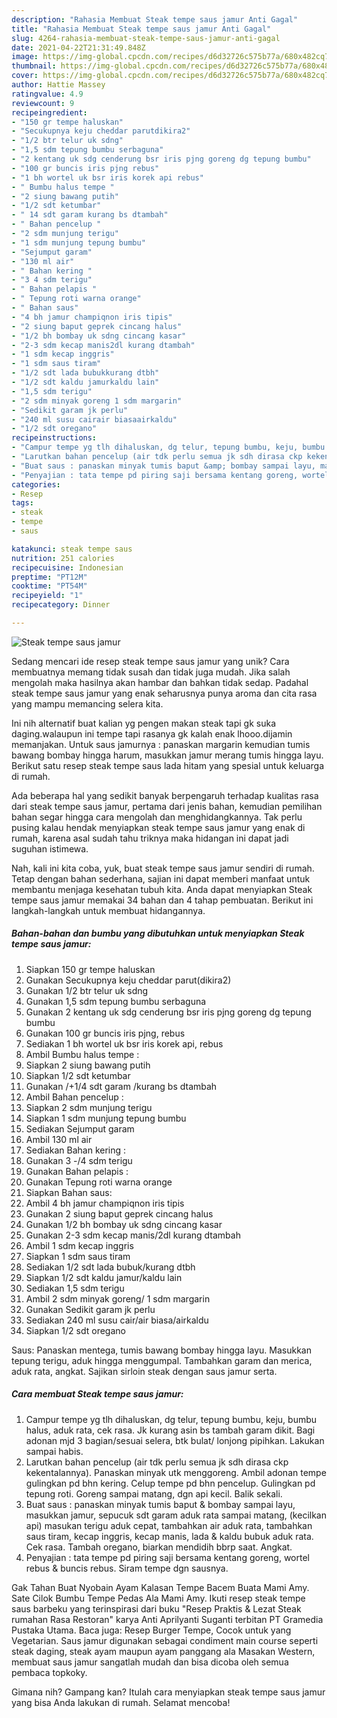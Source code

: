```yaml
---
description: "Rahasia Membuat Steak tempe saus jamur Anti Gagal"
title: "Rahasia Membuat Steak tempe saus jamur Anti Gagal"
slug: 4264-rahasia-membuat-steak-tempe-saus-jamur-anti-gagal
date: 2021-04-22T21:31:49.848Z
image: https://img-global.cpcdn.com/recipes/d6d32726c575b77a/680x482cq70/steak-tempe-saus-jamur-foto-resep-utama.jpg
thumbnail: https://img-global.cpcdn.com/recipes/d6d32726c575b77a/680x482cq70/steak-tempe-saus-jamur-foto-resep-utama.jpg
cover: https://img-global.cpcdn.com/recipes/d6d32726c575b77a/680x482cq70/steak-tempe-saus-jamur-foto-resep-utama.jpg
author: Hattie Massey
ratingvalue: 4.9
reviewcount: 9
recipeingredient:
- "150 gr tempe haluskan"
- "Secukupnya keju cheddar parutdikira2"
- "1/2 btr telur uk sdng"
- "1,5 sdm tepung bumbu serbaguna"
- "2 kentang uk sdg cenderung bsr iris pjng goreng dg tepung bumbu"
- "100 gr buncis iris pjng rebus"
- "1 bh wortel uk bsr iris korek api rebus"
- " Bumbu halus tempe "
- "2 siung bawang putih"
- "1/2 sdt ketumbar"
- " 14 sdt garam kurang bs dtambah"
- " Bahan pencelup "
- "2 sdm munjung terigu"
- "1 sdm munjung tepung bumbu"
- "Sejumput garam"
- "130 ml air"
- " Bahan kering "
- "3 4 sdm terigu"
- " Bahan pelapis "
- " Tepung roti warna orange"
- " Bahan saus"
- "4 bh jamur champiqnon iris tipis"
- "2 siung baput geprek cincang halus"
- "1/2 bh bombay uk sdng cincang kasar"
- "2-3 sdm kecap manis2dl kurang dtambah"
- "1 sdm kecap inggris"
- "1 sdm saus tiram"
- "1/2 sdt lada bubukkurang dtbh"
- "1/2 sdt kaldu jamurkaldu lain"
- "1,5 sdm terigu"
- "2 sdm minyak goreng 1 sdm margarin"
- "Sedikit garam jk perlu"
- "240 ml susu cairair biasaairkaldu"
- "1/2 sdt oregano"
recipeinstructions:
- "Campur tempe yg tlh dihaluskan, dg telur, tepung bumbu, keju, bumbu halus, aduk rata, cek rasa. Jk kurang asin bs tambah garam dikit. Bagi adonan mjd 3 bagian/sesuai selera, btk bulat/ lonjong pipihkan. Lakukan sampai habis."
- "Larutkan bahan pencelup (air tdk perlu semua jk sdh dirasa ckp kekentalannya). Panaskan minyak utk menggoreng. Ambil adonan tempe gulingkan pd bhn kering. Celup tempe pd bhn pencelup. Gulingkan pd tepung roti. Goreng sampai matang, dgn api kecil. Balik sekali."
- "Buat saus : panaskan minyak tumis baput &amp; bombay sampai layu, masukkan jamur, sepucuk sdt garam aduk rata sampai matang, (kecilkan api) masukan terigu aduk cepat, tambahkan air aduk rata, tambahkan saus tiram, kecap inggris, kecap manis, lada &amp; kaldu bubuk aduk rata. Cek rasa. Tambah oregano, biarkan mendidih bbrp saat. Angkat."
- "Penyajian : tata tempe pd piring saji bersama kentang goreng, wortel rebus &amp; buncis rebus. Siram tempe dgn sausnya."
categories:
- Resep
tags:
- steak
- tempe
- saus

katakunci: steak tempe saus 
nutrition: 251 calories
recipecuisine: Indonesian
preptime: "PT12M"
cooktime: "PT54M"
recipeyield: "1"
recipecategory: Dinner

---
```



![Steak tempe saus jamur](https://img-global.cpcdn.com/recipes/d6d32726c575b77a/680x482cq70/steak-tempe-saus-jamur-foto-resep-utama.jpg)

Sedang mencari ide resep steak tempe saus jamur yang unik? Cara membuatnya memang tidak susah dan tidak juga mudah. Jika salah mengolah maka hasilnya akan hambar dan bahkan tidak sedap. Padahal steak tempe saus jamur yang enak seharusnya punya aroma dan cita rasa yang mampu memancing selera kita.

Ini nih alternatif buat kalian yg pengen makan steak tapi gk suka daging.walaupun ini tempe tapi rasanya gk kalah enak lhooo.dijamin memanjakan. Untuk saus jamurnya : panaskan margarin kemudian tumis bawang bombay hingga harum, masukkan jamur merang tumis hingga layu. Berikut satu resep steak tempe saus lada hitam yang spesial untuk keluarga di rumah.

Ada beberapa hal yang sedikit banyak berpengaruh terhadap kualitas rasa dari steak tempe saus jamur, pertama dari jenis bahan, kemudian pemilihan bahan segar hingga cara mengolah dan menghidangkannya. Tak perlu pusing kalau hendak menyiapkan steak tempe saus jamur yang enak di rumah, karena asal sudah tahu triknya maka hidangan ini dapat jadi suguhan istimewa.


Nah, kali ini kita coba, yuk, buat steak tempe saus jamur sendiri di rumah. Tetap dengan bahan sederhana, sajian ini dapat memberi manfaat untuk membantu menjaga kesehatan tubuh kita. Anda dapat menyiapkan Steak tempe saus jamur memakai 34 bahan dan 4 tahap pembuatan. Berikut ini langkah-langkah untuk membuat hidangannya.

<!--inarticleads1-->

##### Bahan-bahan dan bumbu yang dibutuhkan untuk menyiapkan Steak tempe saus jamur:

1. Siapkan 150 gr tempe haluskan
1. Gunakan Secukupnya keju cheddar parut(dikira2)
1. Gunakan 1/2 btr telur uk sdng
1. Gunakan 1,5 sdm tepung bumbu serbaguna
1. Gunakan 2 kentang uk sdg cenderung bsr iris pjng goreng dg tepung bumbu
1. Gunakan 100 gr buncis iris pjng, rebus
1. Sediakan 1 bh wortel uk bsr iris korek api, rebus
1. Ambil  Bumbu halus tempe :
1. Siapkan 2 siung bawang putih
1. Siapkan 1/2 sdt ketumbar
1. Gunakan  /+1/4 sdt garam /kurang bs dtambah
1. Ambil  Bahan pencelup :
1. Siapkan 2 sdm munjung terigu
1. Siapkan 1 sdm munjung tepung bumbu
1. Sediakan Sejumput garam
1. Ambil 130 ml air
1. Sediakan  Bahan kering :
1. Gunakan 3 -/4 sdm terigu
1. Gunakan  Bahan pelapis :
1. Gunakan  Tepung roti warna orange
1. Siapkan  Bahan saus:
1. Ambil 4 bh jamur champiqnon iris tipis
1. Gunakan 2 siung baput geprek cincang halus
1. Gunakan 1/2 bh bombay uk sdng cincang kasar
1. Gunakan 2-3 sdm kecap manis/2dl kurang dtambah
1. Ambil 1 sdm kecap inggris
1. Siapkan 1 sdm saus tiram
1. Sediakan 1/2 sdt lada bubuk/kurang dtbh
1. Siapkan 1/2 sdt kaldu jamur/kaldu lain
1. Sediakan 1,5 sdm terigu
1. Ambil 2 sdm minyak goreng/ 1 sdm margarin
1. Gunakan Sedikit garam jk perlu
1. Sediakan 240 ml susu cair/air biasa/airkaldu
1. Siapkan 1/2 sdt oregano


Saus: Panaskan mentega, tumis bawang bombay hingga layu. Masukkan tepung terigu, aduk hingga menggumpal. Tambahkan garam dan merica, aduk rata, angkat. Sajikan sirloin steak dengan saus jamur serta. 

<!--inarticleads2-->

##### Cara membuat Steak tempe saus jamur:

1. Campur tempe yg tlh dihaluskan, dg telur, tepung bumbu, keju, bumbu halus, aduk rata, cek rasa. Jk kurang asin bs tambah garam dikit. Bagi adonan mjd 3 bagian/sesuai selera, btk bulat/ lonjong pipihkan. Lakukan sampai habis.
1. Larutkan bahan pencelup (air tdk perlu semua jk sdh dirasa ckp kekentalannya). Panaskan minyak utk menggoreng. Ambil adonan tempe gulingkan pd bhn kering. Celup tempe pd bhn pencelup. Gulingkan pd tepung roti. Goreng sampai matang, dgn api kecil. Balik sekali.
1. Buat saus : panaskan minyak tumis baput &amp; bombay sampai layu, masukkan jamur, sepucuk sdt garam aduk rata sampai matang, (kecilkan api) masukan terigu aduk cepat, tambahkan air aduk rata, tambahkan saus tiram, kecap inggris, kecap manis, lada &amp; kaldu bubuk aduk rata. Cek rasa. Tambah oregano, biarkan mendidih bbrp saat. Angkat.
1. Penyajian : tata tempe pd piring saji bersama kentang goreng, wortel rebus &amp; buncis rebus. Siram tempe dgn sausnya.


Gak Tahan Buat Nyobain Ayam Kalasan Tempe Bacem Buata Mami Amy. Sate Cilok Bumbu Tempe Pedas Ala Mami Amy. Ikuti resep steak tempe saus barbeku yang terinspirasi dari buku &#34;Resep Praktis &amp; Lezat Steak rumahan Rasa Restoran&#34; karya Anti Aprilyanti Suganti terbitan PT Gramedia Pustaka Utama. Baca juga: Resep Burger Tempe, Cocok untuk yang Vegetarian. Saus jamur digunakan sebagai condiment main course seperti steak daging, steak ayam maupun ayam panggang ala Masakan Western, membuat saus jamur sangatlah mudah dan bisa dicoba oleh semua pembaca topkoky. 

Gimana nih? Gampang kan? Itulah cara menyiapkan steak tempe saus jamur yang bisa Anda lakukan di rumah. Selamat mencoba!
